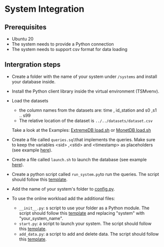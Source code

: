 # System Integration

## Prerequisites
- Ubuntu 20
- The system needs to provide a Python connection
- The system needs to support csv format for data loading

## Intergration steps

 - Create a folder with the name of your system under `/systems` and install your database inside.
 - Install the Python client library inside the virtual environment (TSMvenv).
 - Load the datasets
   -  the column names from the datasets are: time , id_station and s0 ,s1 .. s99
   -  The relative location of the dataset is  `../../datasets/dataset.csv`

   Take a look at the Examples: [ ExtremeDB load.sh](https://github.com/eXascaleInfolab/TSM-Bench/blob/tree/main/systems/monetdb/load.sh) or [MonetDB load.sh](https://github.com/eXascaleInfolab/TSM-Bench/tree/main/systems/extremedb/load.sh) 

- Create a file called `queries.sql`that implements the queries. Make sure to keep the variables \<sid\> ,\<stid\> and \<timestamp\> as placeholders (see example [here](https://github.com/eXascaleInfolab/TSM-Bench/tree/main/systems/monetdb/queries.sql)).
- Create a file called `launch.sh` to launch the database (see example [here](https://github.com/eXascaleInfolab/TSM-Bench/tree/main/systems/influx/launch.sh)).
- Create a python script called  `run_system.py`to run the queries. The script should follow this [template](https://github.com/eXascaleInfolab/TSM-Bench/tree/main/systems/run_system_template.py).
- Add the name of your system's folder to [config.py](https://github.com/eXascaleInfolab/TSM-Bench/tree/main/systems/config.py).

- To use the online workload add the additional files:
    - `__init__.py`: s script to use your folder as a Python module. The script should follow this [template](https://github.com/eXascaleInfolab/TSM-Bench/blob/main/systems/integration/__init__template.py) and replacing "system" with "your\_system\_name".
    - `start.py`: a script to launch your system. The script should follow this [template](https://github.com/eXascaleInfolab/TSM-Bench/tree/main/systems/integration/start_template.py).
    - `add_data.py`: a script to add and delete data.  The script should follow this [template](https://github.com/eXascaleInfolab/TSM-Bench/blob/main/systems/integration/add_tempalte.py).


